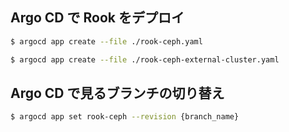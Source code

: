 ## Argo CD で Rook をデプロイ

```sh
$ argocd app create --file ./rook-ceph.yaml
```

```sh
$ argocd app create --file ./rook-ceph-external-cluster.yaml
```

## Argo CD で見るブランチの切り替え

```sh
$ argocd app set rook-ceph --revision {branch_name}
```
